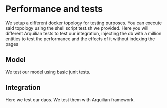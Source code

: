 # Performance and tests
We setup a different docker topology for testing purposes. You can execute said topology using the shell script test.sh we provided. Here you will different Arquilian tests to test our integration, injecting the db with a million entities to test the performance and the effects of it without indexing the pages

## Model
We test our model using basic junit tests.

## Integration
Here we test our daos. We test them with Arquilian framework.